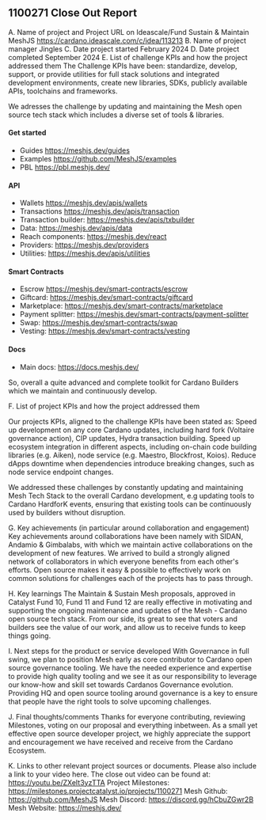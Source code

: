 
## 1100271 Close Out Report

A. Name of project and Project URL on Ideascale/Fund
Sustain & Maintain MeshJS
https://cardano.ideascale.com/c/idea/113213 
B. Name of project manager
Jingles
C. Date project started
February 2024
D. Date project completed
September 2024
E. List of challenge KPIs and how the project addressed them
The Challenge KPIs have been:
standardize, develop, support, or provide utilities for full stack solutions and integrated development environments, 
create new libraries, SDKs, publicly available APIs, toolchains and frameworks. 

We adresses the challenge by updating and maintaining the Mesh open source tech stack which includes a diverse set of tools & libraries.
#### Get started
- Guides https://meshjs.dev/guides 
- Examples https://github.com/MeshJS/examples 
- PBL https://pbl.meshjs.dev/
  
#### API
- Wallets https://meshjs.dev/apis/wallets 
- Transactions https://meshjs.dev/apis/transaction 
- Transaction builder: https://meshjs.dev/apis/txbuilder 
- Data: https://meshjs.dev/apis/data 
- Reach components: https://meshjs.dev/react 
- Providers: https://meshjs.dev/providers 
- Utilities: https://meshjs.dev/apis/utilities
  
#### Smart Contracts
- Escrow https://meshjs.dev/smart-contracts/escrow 
- Giftcard: https://meshjs.dev/smart-contracts/giftcard 
- Marketplace: https://meshjs.dev/smart-contracts/marketplace 
- Payment splitter: https://meshjs.dev/smart-contracts/payment-splitter 
- Swap: https://meshjs.dev/smart-contracts/swap 
- Vesting: https://meshjs.dev/smart-contracts/vesting
  
#### Docs
- Main docs: https://docs.meshjs.dev/ 

So, overall a quite advanced and complete toolkit for Cardano Builders which we maintain and continuously develop. 

F. List of project KPIs and how the project addressed them

Our projects KPIs, aligned to the challenge KPIs have been stated as:
Speed up development on any core Cardano updates, including hard fork (Voltaire governance action), CIP updates, Hydra transaction building.
Speed up ecosystem integration in different aspects, including on-chain code building libraries (e.g. Aiken), node service (e.g. Maestro, Blockfrost, Koios).
Reduce dApps downtime when dependencies introduce breaking changes, such as node service endpoint changes.

We addressed these challenges by constantly updating and maintaining Mesh Tech Stack to the overall Cardano development, e.g updating tools to Cardano HardforK events, ensuring that existing tools can be continuously used by builders without disruption. 

G. Key achievements (in particular around collaboration and engagement)
Key achievements around collaborations have been namely with SIDAN, Andamio & Gimbalabs, with which we maintain active collaborations on the development of new features. We arrived to build a strongly aligned network of collaborators in which everyone benefits from each other's efforts. Open source makes it easy & possible to effectively work on common solutions for challenges each of the projects has to pass through.

H. Key learnings
The Maintain & Sustain Mesh proposals, approved in Catalyst Fund 10, Fund 11 and Fund 12 are really effective in motivating and supporting the ongoing maintenance and updates of the Mesh - Cardano open source tech stack. From our side, its great to see that voters and builders see the value of our work, and allow us to receive funds to keep things going.

I. Next steps for the product or service developed
With Governance in full swing, we plan to position Mesh early as core contributor to Cardano open source governance tooling. We have the needed experience and expertise to provide high quality tooling and we see it as our responsibility to leverage our know-how and skill set towards Cardanos Governance evolution. Providing HQ and open source tooling around governance is a key to ensure that people have the right tools to solve upcoming challenges.

J. Final thoughts/comments
Thanks for everyone contributing, reviewing Milestones, voting on our proposal and everything inbetween. As a small yet effective open source developer project, we highly appreciate the support and encouragement we have received and receive from the Cardano Ecosystem. 

K. Links to other relevant project sources or documents. Please also include a link to your
video here.
The close out video can be found at: https://youtu.be/ZXeIt3yzTTA
Project Milestones: https://milestones.projectcatalyst.io/projects/1100271 
Mesh Github: https://github.com/MeshJS 
Mesh Discord: https://discord.gg/hCbuZGwr2B 
Mesh Website: https://meshjs.dev/ 


